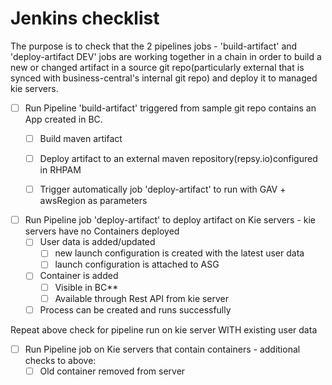 # Jenkins checklist
The purpose is to check that the 2 pipelines jobs - 'build-artifact' and 'deploy-artifact DEV' jobs are working together
in a chain in order to build a new or changed artifact in a source git repo(particularly external that is
synced with business-central's internal git repo) and deploy it to managed kie servers.

- [ ] Run Pipeline 'build-artifact' triggered from sample git repo contains an App created in BC.
  - [ ] Build maven artifact
  - [ ] Deploy artifact to an external maven repository(repsy.io)configured in RHPAM
  - [ ] Trigger automatically job 'deploy-artifact' to run with GAV + awsRegion  as parameters


- [ ] Run Pipeline job 'deploy-artifact' to deploy artifact on Kie servers - kie servers have
  no Containers deployed
  - [ ] User data is added/updated
    - [ ] new launch configuration is created with the latest user data
    - [ ] launch configuration is attached to ASG
  - [ ] Container is added
    - [ ] Visible in BC**
    - [ ] Available through Rest API from kie server
  - [ ] Process can be created and runs successfully

Repeat above check for pipeline run on kie server WITH existing user data

- [ ] Run Pipeline job on Kie servers that contain containers  - additional checks to above:
  - [ ] Old container removed from server